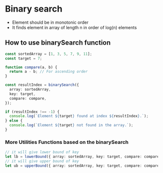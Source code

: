 # Binary search

- Element should be in monotonic order
- It finds element in array of length n in order of log(n) elements

## How to use binarySearch function

```typescript
const sortedArray = [1, 3, 5, 7, 9, 11];
const target = 7;

function compare(a, b) {
  return a - b; // For ascending order
}

const resultIndex = binarySearch({
  array: sortedArray,
  key: target,
  compare: compare,
});

if (resultIndex !== -1) {
  console.log(`Element ${target} found at index ${resultIndex}.`);
} else {
  console.log(`Element ${target} not found in the array.`);
}
```

### More Utilities Functions based on the binarySearch

```typescript
// it will give lower bound of key
let lb = lowerBound({ array: sortedArray, key: target, compare: compare });
// it will give upper bound of key
let ub = upperBound({ array: sortedArray, key: target, compare: compare });
```
